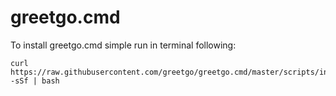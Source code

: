 # greetgo.cmd
To install greetgo.cmd simple run in terminal following:

    curl https://raw.githubusercontent.com/greetgo/greetgo.cmd/master/scripts/install.bash -sSf | bash
